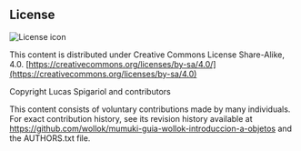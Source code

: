 ## License
![License icon](https://licensebuttons.net/l/by-sa/3.0/88x31.png)

This content is distributed under Creative Commons License Share-Alike, 4.0. [https://creativecommons.org/licenses/by-sa/4.0/](https://creativecommons.org/licenses/by-sa/4.0)

Copyright Lucas Spigariol and contributors

This content consists of voluntary contributions made by many
individuals. For exact contribution history, see its revision history
available at https://github.com/wollok/mumuki-guia-wollok-introduccion-a-objetos and the AUTHORS.txt file.

